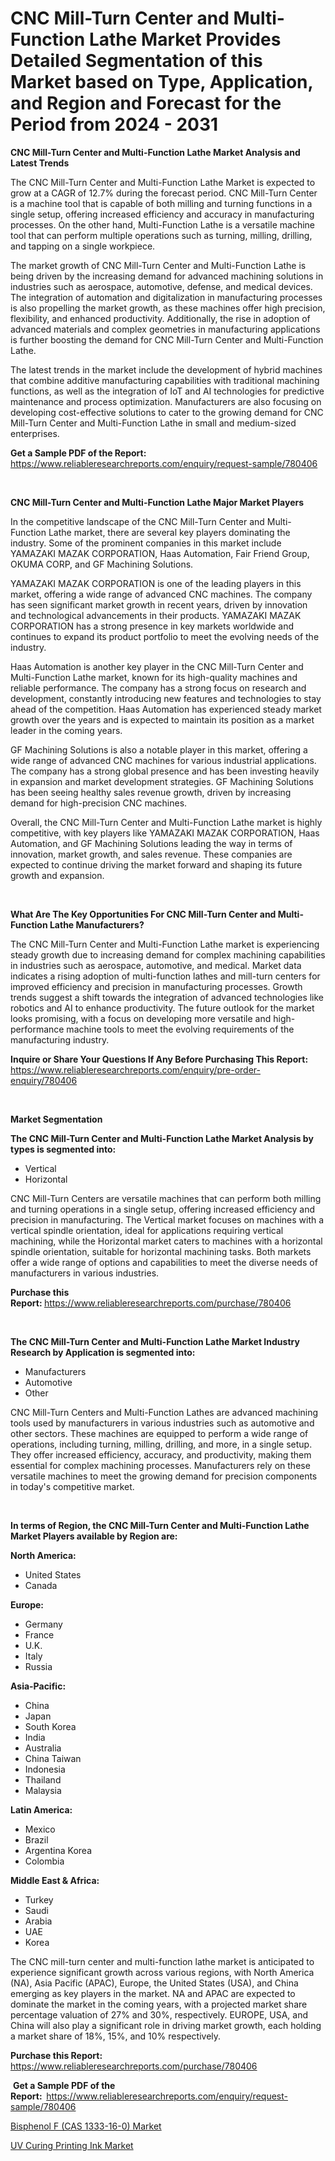 <p><h1>CNC Mill-Turn Center and Multi-Function Lathe Market Provides Detailed Segmentation of this Market based on Type, Application, and Region and Forecast for the Period from 2024 - 2031</h1></p><p><strong>CNC Mill-Turn Center and Multi-Function Lathe Market Analysis and Latest Trends</strong></p>
<p><p>The CNC Mill-Turn Center and Multi-Function Lathe Market is expected to grow at a CAGR of 12.7% during the forecast period. CNC Mill-Turn Center is a machine tool that is capable of both milling and turning functions in a single setup, offering increased efficiency and accuracy in manufacturing processes. On the other hand, Multi-Function Lathe is a versatile machine tool that can perform multiple operations such as turning, milling, drilling, and tapping on a single workpiece.</p><p>The market growth of CNC Mill-Turn Center and Multi-Function Lathe is being driven by the increasing demand for advanced machining solutions in industries such as aerospace, automotive, defense, and medical devices. The integration of automation and digitalization in manufacturing processes is also propelling the market growth, as these machines offer high precision, flexibility, and enhanced productivity. Additionally, the rise in adoption of advanced materials and complex geometries in manufacturing applications is further boosting the demand for CNC Mill-Turn Center and Multi-Function Lathe.</p><p>The latest trends in the market include the development of hybrid machines that combine additive manufacturing capabilities with traditional machining functions, as well as the integration of IoT and AI technologies for predictive maintenance and process optimization. Manufacturers are also focusing on developing cost-effective solutions to cater to the growing demand for CNC Mill-Turn Center and Multi-Function Lathe in small and medium-sized enterprises.</p></p>
<p><strong>Get a Sample PDF of the Report:&nbsp;</strong> <a href="https://www.reliableresearchreports.com/enquiry/request-sample/780406">https://www.reliableresearchreports.com/enquiry/request-sample/780406</a></p>
<p>&nbsp;</p>
<p><strong>CNC Mill-Turn Center and Multi-Function Lathe Major Market Players</strong></p>
<p><p>In the competitive landscape of the CNC Mill-Turn Center and Multi-Function Lathe market, there are several key players dominating the industry. Some of the prominent companies in this market include YAMAZAKI MAZAK CORPORATION, Haas Automation, Fair Friend Group, OKUMA CORP, and GF Machining Solutions.</p><p>YAMAZAKI MAZAK CORPORATION is one of the leading players in this market, offering a wide range of advanced CNC machines. The company has seen significant market growth in recent years, driven by innovation and technological advancements in their products. YAMAZAKI MAZAK CORPORATION has a strong presence in key markets worldwide and continues to expand its product portfolio to meet the evolving needs of the industry.</p><p>Haas Automation is another key player in the CNC Mill-Turn Center and Multi-Function Lathe market, known for its high-quality machines and reliable performance. The company has a strong focus on research and development, constantly introducing new features and technologies to stay ahead of the competition. Haas Automation has experienced steady market growth over the years and is expected to maintain its position as a market leader in the coming years.</p><p>GF Machining Solutions is also a notable player in this market, offering a wide range of advanced CNC machines for various industrial applications. The company has a strong global presence and has been investing heavily in expansion and market development strategies. GF Machining Solutions has been seeing healthy sales revenue growth, driven by increasing demand for high-precision CNC machines.</p><p>Overall, the CNC Mill-Turn Center and Multi-Function Lathe market is highly competitive, with key players like YAMAZAKI MAZAK CORPORATION, Haas Automation, and GF Machining Solutions leading the way in terms of innovation, market growth, and sales revenue. These companies are expected to continue driving the market forward and shaping its future growth and expansion.</p></p>
<p>&nbsp;</p>
<p><strong>What Are The Key Opportunities For CNC Mill-Turn Center and Multi-Function Lathe Manufacturers?</strong></p>
<p><p>The CNC Mill-Turn Center and Multi-Function Lathe market is experiencing steady growth due to increasing demand for complex machining capabilities in industries such as aerospace, automotive, and medical. Market data indicates a rising adoption of multi-function lathes and mill-turn centers for improved efficiency and precision in manufacturing processes. Growth trends suggest a shift towards the integration of advanced technologies like robotics and AI to enhance productivity. The future outlook for the market looks promising, with a focus on developing more versatile and high-performance machine tools to meet the evolving requirements of the manufacturing industry.</p></p>
<p><strong>Inquire or Share Your Questions If Any Before Purchasing This Report:</strong> <a href="https://www.reliableresearchreports.com/enquiry/pre-order-enquiry/780406">https://www.reliableresearchreports.com/enquiry/pre-order-enquiry/780406</a></p>
<p>&nbsp;</p>
<p><strong>Market Segmentation</strong></p>
<p><strong>The CNC Mill-Turn Center and Multi-Function Lathe Market Analysis by types is segmented into:</strong></p>
<p><ul><li>Vertical</li><li>Horizontal</li></ul></p>
<p><p>CNC Mill-Turn Centers are versatile machines that can perform both milling and turning operations in a single setup, offering increased efficiency and precision in manufacturing. The Vertical market focuses on machines with a vertical spindle orientation, ideal for applications requiring vertical machining, while the Horizontal market caters to machines with a horizontal spindle orientation, suitable for horizontal machining tasks. Both markets offer a wide range of options and capabilities to meet the diverse needs of manufacturers in various industries.</p></p>
<p><strong>Purchase this Report:&nbsp;</strong><a href="https://www.reliableresearchreports.com/purchase/780406">https://www.reliableresearchreports.com/purchase/780406</a></p>
<p>&nbsp;</p>
<p><strong>The CNC Mill-Turn Center and Multi-Function Lathe Market Industry Research by Application is segmented into:</strong></p>
<p><ul><li>Manufacturers</li><li>Automotive</li><li>Other</li></ul></p>
<p><p>CNC Mill-Turn Centers and Multi-Function Lathes are advanced machining tools used by manufacturers in various industries such as automotive and other sectors. These machines are equipped to perform a wide range of operations, including turning, milling, drilling, and more, in a single setup. They offer increased efficiency, accuracy, and productivity, making them essential for complex machining processes. Manufacturers rely on these versatile machines to meet the growing demand for precision components in today's competitive market.</p></p>
<p>&nbsp;</p>
<p><strong>In terms of Region, the CNC Mill-Turn Center and Multi-Function Lathe Market Players available by Region are:</strong></p>
<p>
    <p> <strong> North America: </strong>
        <ul>
            <li>United States</li>
            <li>Canada</li>
        </ul>
        </p> 
    <p> <strong> Europe: </strong>
        <ul>
            <li>Germany</li>
            <li>France</li>
            <li>U.K.</li>
            <li>Italy</li>
            <li>Russia</li>
        </ul>
        </p> 
    <p> <strong> Asia-Pacific: </strong>
        <ul>
            <li>China</li>
            <li>Japan</li>
            <li>South Korea</li>
            <li>India</li>
            <li>Australia</li>
            <li>China Taiwan</li>
            <li>Indonesia</li>
            <li>Thailand</li>
            <li>Malaysia</li>
        </ul>
        </p> 
    <p> <strong> Latin America: </strong>
        <ul>
            <li>Mexico</li>
            <li>Brazil</li>
            <li>Argentina Korea</li>
            <li>Colombia</li>
        </ul>
        </p> 
    <p> <strong> Middle East & Africa: </strong>
        <ul>
            <li>Turkey</li>
            <li>Saudi</li>
            <li>Arabia</li>
            <li>UAE</li>
            <li>Korea</li>
        </ul>
    </p>
    </p>
<p><p>The CNC mill-turn center and multi-function lathe market is anticipated to experience significant growth across various regions, with North America (NA), Asia Pacific (APAC), Europe, the United States (USA), and China emerging as key players in the market. NA and APAC are expected to dominate the market in the coming years, with a projected market share percentage valuation of 27% and 30%, respectively. EUROPE, USA, and China will also play a significant role in driving market growth, each holding a market share of 18%, 15%, and 10% respectively.</p></p>
<p><strong>Purchase this Report: </strong><a href="https://www.reliableresearchreports.com/purchase/780406">https://www.reliableresearchreports.com/purchase/780406</a></p>
<p>&nbsp;<strong>Get a Sample PDF of the Report:&nbsp;&nbsp;</strong><a href="https://www.reliableresearchreports.com/enquiry/request-sample/780406">https://www.reliableresearchreports.com/enquiry/request-sample/780406</a></p>
<p><strong></strong></p>
<p><p><a href="https://github.com/johnbach50/Market-Research-Report-List-2/blob/main/bisphenol-f-cas-1333-16-0-market.md">Bisphenol F (CAS 1333-16-0) Market</a></p><p><a href="https://github.com/lylyparadise/Market-Research-Report-List-2/blob/main/uv-curing-printing-ink-market.md">UV Curing Printing Ink Market</a></p></p>